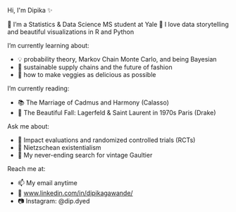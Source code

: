 
Hi, I'm Dipika ✨

🔭 I’m a Statistics & Data Science MS student at Yale
💖 I love data storytelling and beautiful visualizations in R and Python

I’m currently learning about:
- 💡 probability theory, Markov Chain Monte Carlo, and being Bayesian
- 🌱 sustainable supply chains and the future of fashion
- 🍅 how to make veggies as delicious as possible

I’m currently reading:
- 📚 The Marriage of Cadmus and Harmony (Calasso)
- 👠 The Beautiful Fall: Lagerfeld & Saint Laurent in 1970s Paris (Drake)

Ask me about:
- 🔬 Impact evaluations and randomized controlled trials (RCTs)
- 📖 Nietzschean existentialism
- 👗 My never-ending search for vintage Gaultier
 
Reach me at:
- 📫 My email anytime
- 🤝 www.linkedin.com/in/dipikagawande/
- 📷 Instagram: @dip.dyed
